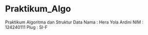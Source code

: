 # Praktikum_Algo
Praktikum Algoritma dan Struktur Data
Nama : Hera Yola Ardini
NIM  : 124240111
Plug : SI-F
